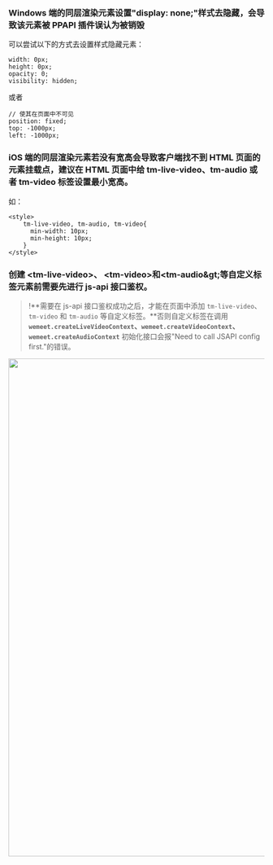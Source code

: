 ### Windows 端的同层渲染元素设置"display: none;"样式去隐藏，会导致该元素被 PPAPI 插件误认为被销毁
可以尝试以下的方式去设置样式隐藏元素：
```plaintext
width: 0px;
height: 0px;
opacity: 0;
visibility: hidden;
```
或者
```plaintext
// 使其在页面中不可见
position: fixed;
top: -1000px;
left: -1000px;
```


### iOS 端的同层渲染元素若没有宽高会导致客户端找不到 HTML 页面的元素挂载点，建议在 HTML 页面中给 tm-live-video、tm-audio 或者 tm-video 标签设置最小宽高。

如：
```plaintext
<style>
    tm-live-video, tm-audio, tm-video{
      min-width: 10px;
      min-height: 10px;
    }
</style>
```


### 创建 &lt;tm-live-video&gt;、 &lt;tm-video&gt;和&lt;tm-audio\&gt;等自定义标签元素前需要先进行 js-api 接口鉴权。

>!**需要在 js-api 接口鉴权成功之后，才能在页面中添加 `tm-live-video`、`tm-video` 和 `tm-audio` 等自定义标签。**否则自定义标签在调用 **`wemeet.createLiveVideoContext`、`wemeet.createVideoContext`、`wemeet.createAudioContext`** 初始化接口会报"Need to call JSAPI config first."的错误。

<img style="width:978px; max-width: inherit;" src="https://qcloudimg.tencent-cloud.cn/raw/84678fe0b6240517383960841025e94e.png" />

